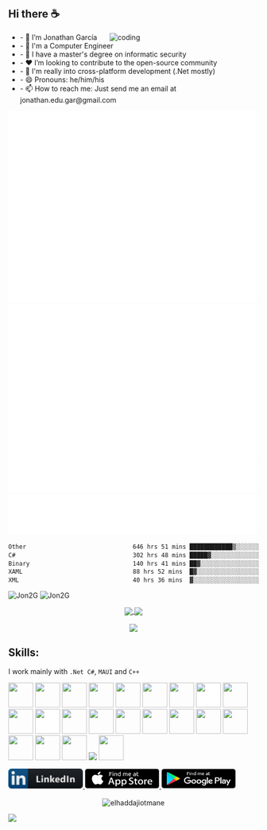 ### 
## **Hi there ☕**

<img align="right" alt="coding" width="300"   src="https://github-readme-stats.anuraghazra1.vercel.app/api/top-langs/?username=Jon2G&layout=compact&theme=radical&langs_count=6">
<ul>
    <li>- 🔭 I’m Jonathan García</li>
    <li>- 🏢 I'm a Computer Engineer </li>
    <li>- 🥷 I have a master's degree on informatic security</li>
    <li>- ❤️ I’m looking to contribute to the open-source community</li>
    <li>- 📱 I'm really into cross-platform development (.Net mostly)</li>
    <li>- 😄 Pronouns: he/him/his</li>
    <li>- 📫 How to reach me: Just send me an email at jonathan.edu.gar@gmail.com</li>
</ul>

<picture>
  <img src="/github-metrics.svg" alt="Metrics">
</picture>

<picture>
  <img src="/activity.svg" alt="Activity">
</picture>

<picture>
  <img src="/achievements.svg" alt="Achievements">
</picture>

<picture>
  <img src="/metrics.plugin.topics.icons.svg" alt="Metrics">
</picture>
    
 <!--START_SECTION:waka-->

```txt
Other                              646 hrs 51 mins ████████████▒░░░░░░░░░░░░   49.10 %
C#                                 302 hrs 48 mins █████▓░░░░░░░░░░░░░░░░░░░   22.99 %
Binary                             140 hrs 41 mins ██▓░░░░░░░░░░░░░░░░░░░░░░   10.68 %
XAML                               88 hrs 52 mins  █▓░░░░░░░░░░░░░░░░░░░░░░░   06.75 %
XML                                40 hrs 36 mins  ▓░░░░░░░░░░░░░░░░░░░░░░░░   03.08 %
```

<!--END_SECTION:waka-->

<div>
<picture >
<img src="https://github-profile-trophy.vercel.app/?username=Jon2G&theme=dracula&title=Commits,Followers,Repositories,Stars&margin-w=10&margin-h=10&no-bg=true&no-frame=true&column=4" alt="Jon2G" />
 </picture>
<picture >
<img src="https://github-profile-trophy.vercel.app/?username=Jon2G&theme=dracula&title=MultiLanguage,Issues,PullRequest&margin-w=10&margin-h=10&no-bg=true&no-frame=true&column=3" alt="Jon2G" />
 </picture>
</div>

<p align="center">
 <a href="https://github.com/Jon2G">
  <img width="430" align="center" src="https://github-readme-stats.vercel.app/api?username=Jon2G&show_icons=true&theme=radical&count_private=true">
 </a>

 <a href="https://github.com/Jon2G">
     
   <img align="center" src="https://github-readme-streak-stats.herokuapp.com/?user=Jon2G&theme=radical&hide_border=true" />
 </a>
</p>

<p align="center">
    <a href="https://github.com/Jon2G">
        <img align="center" src="https://github-profile-summary-cards.vercel.app/api/cards/profile-details?username=Jon2G&theme=radical&hide_border=true&count_private=true"/>
    </a>
</p>

## **Skills:**


I work mainly with `.Net C#`, `MAUI` and `C++` 

<p>
    <img src="https://cdn.jsdelivr.net/gh/devicons/devicon/icons/c/c-original.svg" width="50" height="50" />
     <img src="https://cdn.jsdelivr.net/gh/devicons/devicon/icons/cplusplus/cplusplus-original.svg" width="50" height="50" />
      <img src="https://cdn.jsdelivr.net/gh/devicons/devicon/icons/csharp/csharp-original.svg" width="50" height="50" />
      <img src="https://cdn.jsdelivr.net/gh/devicons/devicon/icons/dot-net/dot-net-original.svg" width="50" height="50" />
      <img src="https://cdn.jsdelivr.net/gh/devicons/devicon/icons/dotnetcore/dotnetcore-original.svg" width="50" height="50" />
      <img src="https://cdn.jsdelivr.net/gh/devicons/devicon/icons/firebase/firebase-plain.svg" width="50" height="50" />
      <img src="https://cdn.jsdelivr.net/gh/devicons/devicon/icons/git/git-original.svg" width="50" height="50" />
      <img src="https://cdn.jsdelivr.net/gh/devicons/devicon/icons/github/github-original.svg" style="background-color: white;" width="50" height="50" />
      <img src="https://cdn.jsdelivr.net/gh/devicons/devicon/icons/java/java-original.svg" width="50" height="50" />
      <img src="https://cdn.jsdelivr.net/gh/devicons/devicon/icons/javascript/javascript-original.svg" width="50" height="50" />
      <img src="https://cdn.jsdelivr.net/gh/devicons/devicon/icons/latex/latex-original.svg" style="background-color: white;" width="50" height="50" />
      <img src="https://cdn.jsdelivr.net/gh/devicons/devicon/icons/trello/trello-plain.svg" width="50" height="50" />
       <img src="https://cdn.jsdelivr.net/gh/devicons/devicon/icons/visualstudio/visualstudio-plain.svg" width="50" height="50" />
       <img src="https://cdn.jsdelivr.net/gh/devicons/devicon/icons/xamarin/xamarin-original.svg" width="50" height="50" />
       <img src="https://cdn.jsdelivr.net/gh/devicons/devicon/icons/nodejs/nodejs-original.svg"  width="50" height="50"/>
       <img src="https://cdn.jsdelivr.net/gh/devicons/devicon/icons/typescript/typescript-original.svg" width="50" height="50"/>
       <img src="https://cdn.jsdelivr.net/gh/devicons/devicon/icons/electron/electron-original.svg" width="50" height="50" />
       <img src="https://cdn.jsdelivr.net/gh/devicons/devicon/icons/vuejs/vuejs-original.svg"  width="50" height="50"/> 
    <img src="https://cdn.jsdelivr.net/gh/devicons/devicon/icons/javascript/javascript-original.svg" width="50" height="50"/>
    <img src="https://cdn.jsdelivr.net/gh/devicons/devicon/icons/apple/apple-original.svg" width="50" height="50" />
  <img src="https://cdn.jsdelivr.net/gh/devicons/devicon/icons/android/android-original.svg" width="50" height="50" />
    <img src="https://posgrados.esimecu.ipn.mx/wp-content/uploads/2021/09/logo-misti-horizontal.png" height="50" />
    <img src="https://cdn.jsdelivr.net/gh/devicons/devicon/icons/flutter/flutter-original.svg" width="50" height="50" />
          
</p>




<div>
<a href="https://www.linkedin.com/in/jonathan-garcia-282a7414a">
<img src="https://github.com/Jon2G/Jon2G/blob/main/Images/LinkedIn.png" height="40" width="150">
</a>
<a href="https://apps.apple.com/mx/developer/jonathan-garcia/id1566482917">
<img src="https://github.com/Jon2G/Jon2G/blob/main/Images/appstore.png" height="40" width="150">
</a>
<a href="https://play.google.com/store/apps/developer?id=Jonathan+Eduardo+Garc%C3%ADa+Garc%C3%ADa">
<img src="https://github.com/Jon2G/Jon2G/blob/main/Images/google_play.png" height="40" width="150">
</a>

 </br>
  </br>

<div align="center">
  <img src="https://komarev.com/ghpvc/?username=Jon2G&style=for-the-badge&color=blueviolet" alt="elhaddajiotmane" />
</div>


 
![](https://hit.yhype.me/github/profile?user_id=24820069)
